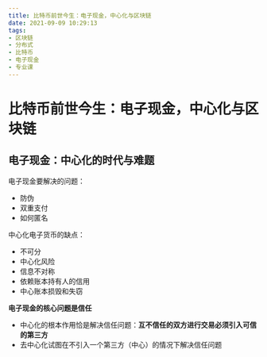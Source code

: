 ```yaml
---
title: 比特币前世今生：电子现金，中心化与区块链
date: 2021-09-09 10:29:13
tags:
- 区块链
- 分布式
- 比特币
- 电子现金
- 专业课
---
```


# 比特币前世今生：电子现金，中心化与区块链

## 电子现金：中心化的时代与难题
电子现金要解决的问题：
- 防伪
- 双重支付
- 如何匿名

中心化电子货币的缺点：
- 不可分
- 中心化风险
- 信息不对称
- 依赖账本持有人的信用
- 中心账本损毁和失窃

**电子现金的核心问题是信任**
- 中心化的根本作用恰是解决信任问题：**互不信任的双方进行交易必须引入可信的第三方**
- 去中心化试图在不引入一个第三方（中心）的情况下解决信任问题

